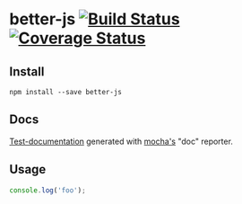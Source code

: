 # better-js [![Build Status][0]][1] [![Coverage Status][2]][3]


## Install

```shell
npm install --save better-js
```

## Docs
[Test-documentation][4] generated with [mocha's][5] "doc" reporter.

## Usage

```js
console.log('foo');
```


[0]: https://img.shields.io/travis/nerdlabs/better-js.svg
[1]: https://travis-ci.org/nerdlabs/better-js
[2]: https://img.shields.io/coveralls/nerdlabs/better-js.svg
[3]: https://coveralls.io/r/nerdlabs/better-js
[4]: http://nerdlabs.github.io/better-js/docs/
[5]: http://visionmedia.github.io/mocha/
